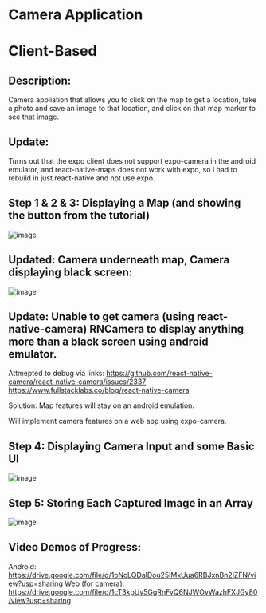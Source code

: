 # Camera Application 
# Client-Based

## Description:
Camera appliation that allows you to click on the map to get a location, take a photo and save an image to that location, and click on that map marker to see that image.

## Update:
Turns out that the expo client does not support expo-camera in the android emulator, and react-native-maps does not work with expo, so I had to rebuild in just react-native and not use expo.


## Step 1 & 2 & 3: Displaying a Map (and showing the button from the tutorial)
![image](https://user-images.githubusercontent.com/55038099/116816559-74208400-ab30-11eb-9eb4-7245509d4a14.png)

## Updated: Camera underneath map, Camera displaying black screen:
![image](https://user-images.githubusercontent.com/55038099/116818335-e39a7180-ab38-11eb-9f24-d95ee4fa3796.png)

## Update: Unable to get camera (using react-native-camera) RNCamera to display anything more than a black screen using android emulator. 
Attmepted to debug via links:
https://github.com/react-native-camera/react-native-camera/issues/2337
https://www.fullstacklabs.co/blog/react-native-camera


Solution:
Map features will stay on an android emulation. 

Will implement camera features on a web app using expo-camera.

## Step 4: Displaying Camera Input and some Basic UI
![image](https://user-images.githubusercontent.com/55038099/116824219-13587200-ab57-11eb-8a06-4dce07afede6.png)

## Step 5: Storing Each Captured Image in an Array
![image](https://user-images.githubusercontent.com/55038099/116836739-b7f9a480-ab95-11eb-83f4-64c58ff49a89.png)


## Video Demos of Progress:
Android:
https://drive.google.com/file/d/1oNcLQDalDou25IMxUua6RBJxnBn2lZFN/view?usp=sharing
Web (for camera):
https://drive.google.com/file/d/1cT3kpUv5GgRnFvQ6NJWOvWazhFXJGy80/view?usp=sharing



